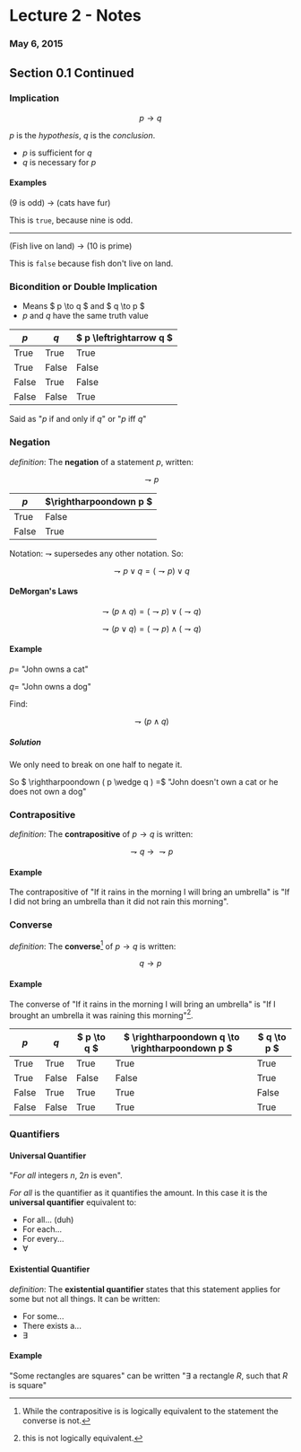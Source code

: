 # Lecture 2 - Notes  

### May 6, 2015  

## Section 0.1 Continued

### Implication

$$ p \rightarrow q $$

$p$ is the _hypothesis_, $q$ is the _conclusion_.

* $p$ is sufficient for $q$
* $q$ is necessary for $p$

#### Examples

(9 is odd) $\to$ (cats have fur)

This is `true`, because nine is odd.

---

(Fish live on land) $\to$ (10 is prime)

This is `false` because fish don't live on land.

### Bicondition or Double Implication

* Means $ p \to q $ and $ q \to p $
* $p$ and $q$ have the same truth value


| $p$   | $q$   | $ p \leftrightarrow q $ |
|-------|-------|----------------|
| True  | True  | True           |
| True  | False | False          |
| False | True  | False           |
| False | False | True           |

Said as "$p$ if and only if $q$" or "$p$ iff $q$"

### Negation

_definition_: The __negation__ of a statement $p$, written:

$$ \rightharpoondown p $$


| $p$   | $\rightharpoondown p $   |
|-------|-------|
| True  | False |
| False  | True |

Notation: $\rightharpoondown$ supersedes any other notation. So:

$$ \rightharpoondown p \vee q = (\rightharpoondown p) \vee q $$

#### DeMorgan's Laws

$$ \rightharpoondown ( p \wedge q ) = (\rightharpoondown p) \vee (\rightharpoondown q) $$

$$ \rightharpoondown ( p \vee q ) = (\rightharpoondown p) \wedge (\rightharpoondown q) $$


#### Example

$p =$ "John owns a cat"

$q =$ "John owns a dog"

Find:

$$ \rightharpoondown ( p \wedge q ) $$

##### Solution

We only need to break on one half to negate it. 

So $ \rightharpoondown ( p \wedge q ) =$ "John doesn't own a cat or he does not own a dog"


### Contrapositive

_definition_: The __contrapositive__ of $p \to q$ is written:

$$ \rightharpoondown q ~ \to ~ \rightharpoondown p $$

#### Example

The contrapositive of "If it rains in the morning I will bring an umbrella" is "If I did not bring an umbrella than it did not rain this morning".

### Converse

_definition_: The __converse__[^f1] of $p \to q$ is written:

$$ q \to p $$

#### Example

The converse of "If it rains in the morning I will bring an umbrella" is "If I brought an umbrella it was raining this morning"[^f2].

[^f1]: While the contrapositive is is logically equivalent to the statement the converse is not.
[^f2]: this is not logically equivalent.


| $p$   | $q$   | $ p \to q $ | $ \rightharpoondown q \to \rightharpoondown p $ | $ q \to p $ |
|---|---|---|---|---|
| True  | True  | True | True | True |
| True  | False | False | False | True |
| False | True  | True | True | False |
| False | False | True | True | True |

### Quantifiers

#### Universal Quantifier

"_For all_ integers $n$, $2n$ is even".

_For all_ is the quantifier as it quantifies the amount. In this case it is the __universal quantifier__ equivalent to:

* For all... (duh)
* For each...
* For every...
* $\forall$

#### Existential Quantifier

_definition_: The __existential quantifier__ states that this statement applies for some but not all things. It can be written:

* For some...
* There exists a...
* $\exists$

#### Example

"Some rectangles are squares" can be written "$\exists$ a rectangle $R$, such that $R$ is square"




